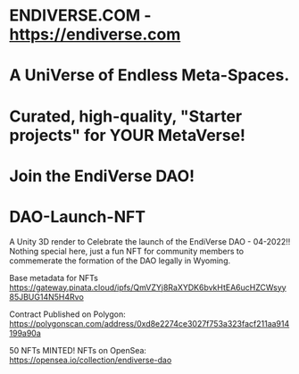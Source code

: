 # ENDIVERSE.COM - https://endiverse.com

# A UniVerse of Endless Meta-Spaces.
# Curated, high-quality, "Starter projects" for YOUR MetaVerse!
# Join the EndiVerse DAO! 

# DAO-Launch-NFT
A Unity 3D render to Celebrate the launch of the EndiVerse DAO - 04-2022!!
Nothing special here, just a fun NFT for community members to commemerate the formation of the DAO legally in Wyoming.



Base metadata for NFTs
https://gateway.pinata.cloud/ipfs/QmVZYj8RaXYDK6bvkHtEA6ucHZCWsyy85JBUG14N5H4Rvo

Contract Published on Polygon: https://polygonscan.com/address/0xd8e2274ce3027f753a323facf211aa914199a90a

50 NFTs MINTED!
NFTs on OpenSea: https://opensea.io/collection/endiverse-dao

